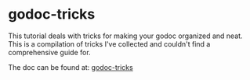 godoc-tricks
============

This tutorial deals with tricks for making your godoc organized and neat.
This is a compilation of tricks I've collected and couldn't find a
comprehensive guide for.

The doc can be found at: [godoc-tricks](https://pkg.go.dev/github.com/fluhus/godoc-tricks)

